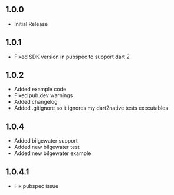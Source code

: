## 1.0.0

- Initial Release

## 1.0.1

- Fixed SDK version in pubspec to support dart 2

## 1.0.2

- Added example code
- Fixed pub.dev warnings
- Added changelog
- Added .gitignore so it ignores my dart2native tests executables

## 1.0.4

- Added bilgewater support
- Added new bilgewater test
- Added new bilgewater example

## 1.0.4.1

- Fix pubspec issue